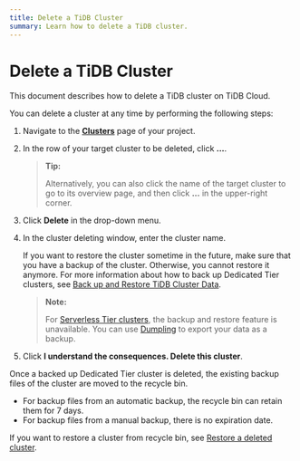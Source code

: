 ```yaml
---
title: Delete a TiDB Cluster
summary: Learn how to delete a TiDB cluster.
---
```


# Delete a TiDB Cluster

This document describes how to delete a TiDB cluster on TiDB Cloud.

You can delete a cluster at any time by performing the following steps:

1. Navigate to the [**Clusters**](https://tidbcloud.com/console/clusters) page of your project.
2. In the row of your target cluster to be deleted, click **...**.

    > **Tip:**
    >
    > Alternatively, you can also click the name of the target cluster to go to its overview page, and then click **...** in the upper-right corner.

3. Click **Delete** in the drop-down menu.
4. In the cluster deleting window, enter the cluster name.

    If you want to restore the cluster sometime in the future, make sure that you have a backup of the cluster. Otherwise, you cannot restore it anymore. For more information about how to back up Dedicated Tier clusters, see [Back up and Restore TiDB Cluster Data](/tidb-cloud/backup-and-restore.md).

    > **Note:**
    >
    > For [Serverless Tier clusters](/tidb-cloud/select-cluster-tier.md#tidb-serverless), the backup and restore feature is unavailable. You can use [Dumpling](https://docs.pingcap.com/tidb/stable/dumpling-overview) to export your data as a backup.

5. Click **I understand the consequences. Delete this cluster**.

 Once a backed up Dedicated Tier cluster is deleted, the existing backup files of the cluster are moved to the recycle bin.

- For backup files from an automatic backup, the recycle bin can retain them for 7 days.
- For backup files from a manual backup, there is no expiration date.

 If you want to restore a cluster from recycle bin, see [Restore a deleted cluster](/tidb-cloud/backup-and-restore.md#restore-a-deleted-cluster).
